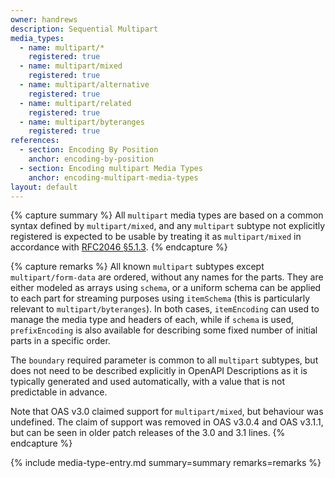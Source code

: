 ```yaml
---
owner: handrews
description: Sequential Multipart
media_types:
  - name: multipart/*
    registered: true
  - name: multipart/mixed
    registered: true
  - name: multipart/alternative
    registered: true
  - name: multipart/related
    registered: true
  - name: multipart/byteranges
    registered: true
references:
  - section: Encoding By Position
    anchor: encoding-by-position
  - section: Encoding multipart Media Types
    anchor: encoding-multipart-media-types
layout: default
---
```


{% capture summary %}
All `multipart` media types are based on a common syntax defined by `multipart/mixed`, and any `multipart` subtype not explicitly registered is expected to be usable by treating it as `multipart/mixed` in accordance with [RFC2046 §5.1.3](https://www.rfc-editor.org/rfc/rfc2046.html#section-5.1.3).
{% endcapture %}

{% capture remarks %}
All known `multipart` subtypes except `multipart/form-data` are ordered, without any names for the parts.
They are either modeled as arrays using `schema`, or a uniform schema can be applied to each part for streaming purposes using `itemSchema` (this is particularly relevant to `multipart/byteranges`).
In both cases, `itemEncoding` can used to manage the media type and headers of each, while if `schema` is used, `prefixEncoding` is also available for describing some fixed number of initial parts in a specific order.

The `boundary` required parameter is common to all `multipart` subtypes, but does not need to be described explicitly in OpenAPI Descriptions as it is typically generated and used automatically, with a value that is not predictable in advance.

Note that OAS v3.0 claimed support for `multipart/mixed`, but behaviour was undefined.  The claim of support was removed in OAS v3.0.4 and OAS v3.1.1, but can be seen in older patch releases of the 3.0 and 3.1 lines.
{% endcapture %}

{% include media-type-entry.md summary=summary remarks=remarks %}

